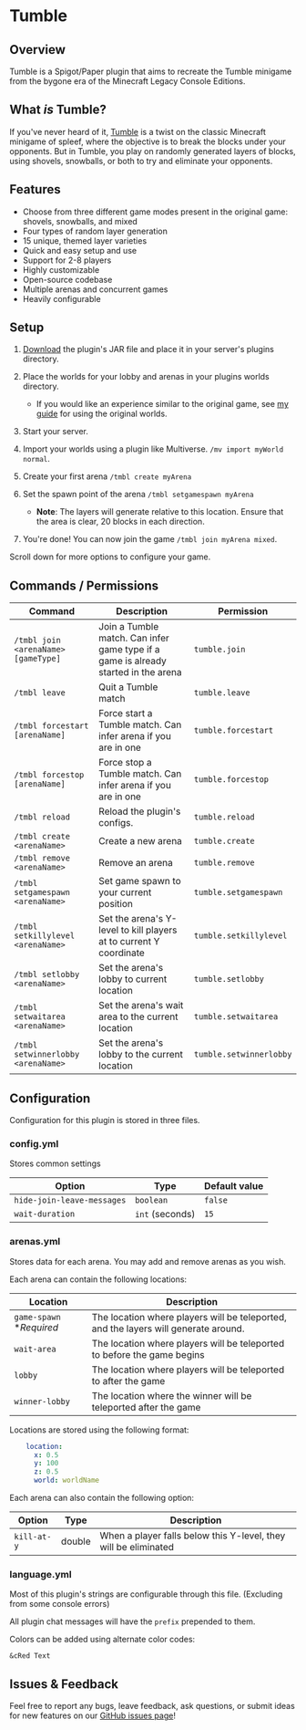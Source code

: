 # Tumble  

## Overview  

Tumble is a Spigot/Paper plugin that aims to recreate the Tumble minigame from the bygone era of the Minecraft Legacy Console Editions.  

## What *is* Tumble?

If you've never heard of it, [Tumble](https://minecraft.wiki/w/tumble) is a twist on the classic Minecraft minigame of spleef, where the objective is to break the blocks under your opponents. 
But in Tumble, you play on randomly generated layers of blocks, using shovels, snowballs, or both to try and eliminate your opponents.

## Features  

- Choose from three different game modes present in the original game: shovels, snowballs, and mixed  
- Four types of random layer generation  
- 15 unique, themed layer varieties
- Quick and easy setup and use
- Support for 2-8 players  
- Highly customizable  
- Open-source codebase  
- Multiple arenas and concurrent games
- Heavily configurable

## Setup

1. [Download](https://github.com/MylesAndMore/tmbl/releases) the plugin's JAR file and place it in your server's plugins directory.
2. Place the worlds for your lobby and arenas in your plugins worlds directory.
    - If you would like an experience similar to the original game, see [my guide](OG_GUIDE.md) for using the original worlds.  

3. Start your server.
4. Import your worlds using a plugin like Multiverse. ```/mv import myWorld normal```.
5. Create your first arena `/tmbl create myArena`
6. Set the spawn point of the arena `/tmbl setgamespawn myArena`
   - **Note**: The layers will generate relative to this location. Ensure that the area is clear, 20 blocks in each direction.

7. You're done! You can now join the game ```/tmbl join myArena mixed```.

Scroll down for more options to configure your game.  

## Commands / Permissions

| Command                             | Description                                                                        | Permission              |
|-------------------------------------|------------------------------------------------------------------------------------|-------------------------|
| `/tmbl join <arenaName> [gameType]` | Join a Tumble match. Can infer game type if a game is already started in the arena | `tumble.join`           |
| `/tmbl leave`                       | Quit a Tumble match                                                                | `tumble.leave`          |
| `/tmbl forcestart [arenaName]`      | Force start a Tumble match. Can infer arena if you are in one                      | `tumble.forcestart`     |
| `/tmbl forcestop [arenaName]`       | Force stop a Tumble match. Can infer arena if you are in one                       | `tumble.forcestop`      |
| `/tmbl reload`                      | Reload the plugin's configs.                                                       | `tumble.reload`         |
| `/tmbl create <arenaName>`          | Create a new arena                                                                 | `tumble.create`         |
| `/tmbl remove <arenaName>`          | Remove an arena                                                                    | `tumble.remove`         |
| `/tmbl setgamespawn <arenaName>`    | Set game spawn to your current position                                            | `tumble.setgamespawn`   |
| `/tmbl setkillylevel <arenaName>`   | Set the arena's Y-level to kill players at to current Y coordinate                 | `tumble.setkillylevel`  |
| `/tmbl setlobby <arenaName>`        | Set the arena's lobby to current location                                          | `tumble.setlobby`       |
| `/tmbl setwaitarea <arenaName>`     | Set the arena's wait area to the current location                                  | `tumble.setwaitarea`    |
| `/tmbl setwinnerlobby <arenaName>`  | Set the arena's lobby to the current location                                      | `tumble.setwinnerlobby` |


## Configuration  
Configuration for this plugin is stored in three files.

### config.yml
Stores common settings

| Option                     | Type            | Default value |
|----------------------------|-----------------|---------------|
| `hide-join-leave-messages` | `boolean`       | `false`       |
| `wait-duration`            | `int` (seconds) | `15`          |


### arenas.yml
Stores data for each arena. You may add and remove arenas as you wish.

Each arena can contain the following locations:

| Location                 | Description                                                                         |
|--------------------------|-------------------------------------------------------------------------------------|
| `game-spawn` **Required* | The location where players will be teleported, and the layers will generate around. |
| `wait-area`              | The location where players will be teleported to before the game begins             |
| `lobby`                  | The location where players will be teleported to after the game                     |
| `winner-lobby`           | The location where the winner will be teleported after the game                     |

Locations are stored using the following format:
```yaml
    location:
      x: 0.5
      y: 100
      z: 0.5
      world: worldName
```

Each arena can also contain the following option:

| Option      | Type   | Description                                                     |
|-------------|--------|-----------------------------------------------------------------|
| `kill-at-y` | double | When a player falls below this Y-level, they will be eliminated |

### language.yml
Most of this plugin's strings are configurable through this file. (Excluding from some console errors)

All plugin chat messages will have the `prefix` prepended to them. 

Colors can be added using alternate color codes:
```
&cRed Text
```


## Issues & Feedback  

Feel free to report any bugs, leave feedback, ask questions, or submit ideas for new features on our [GitHub issues page](https://github.com/MylesAndMore/tmbl/issues/new)!  
